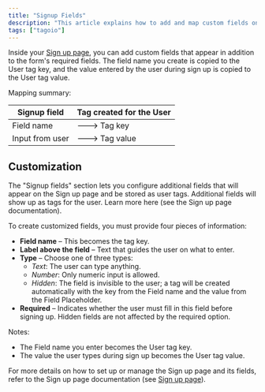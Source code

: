 ```yaml
---
title: "Signup Fields"
description: "This article explains how to add and map custom fields on the Sign up page so that field names become user tag keys and the values entered by users become user tag values. It also highlights the Sign up page customization interface."
tags: ["tagoio"]
---
```

Inside your [Sign up page](/docs/tagoio/tagorun/tagorun-mobile-app), you can add custom fields that appear in addition to the form's required fields. The field name you create is copied to the User tag key, and the value entered by the user during sign up is copied to the User tag value.

Mapping summary:

| Signup field     | Tag created for the User |
|------------------|--------------------------|
| Field name       | ---> Tag key             |
| Input from user  | ---> Tag value           |

## Customization

The "Signup fields" section lets you configure additional fields that will appear on the Sign up page and be stored as user tags. Additional fields will show up as tags for the user. Learn more here (see the Sign up page documentation).

To create customized fields, you must provide four pieces of information:

- **Field name** – This becomes the tag key.
- **Label above the field** – Text that guides the user on what to enter.
- **Type** – Choose one of three types:
  - *Text*: The user can type anything.
  - *Number*: Only numeric input is allowed.
  - *Hidden*: The field is invisible to the user; a tag will be created automatically with the key from the Field name and the value from the Field Placeholder.
- **Required** – Indicates whether the user must fill in this field before signing up. Hidden fields are not affected by the required option.

<!-- Image placeholder removed for build -->

Notes:
- The Field name you enter becomes the User tag key.
- The value the user types during sign up becomes the User tag value.

For more details on how to set up or manage the Sign up page and its fields, refer to the Sign up page documentation (see [Sign up page](/docs/tagoio/tagorun/tagorun-mobile-app)).